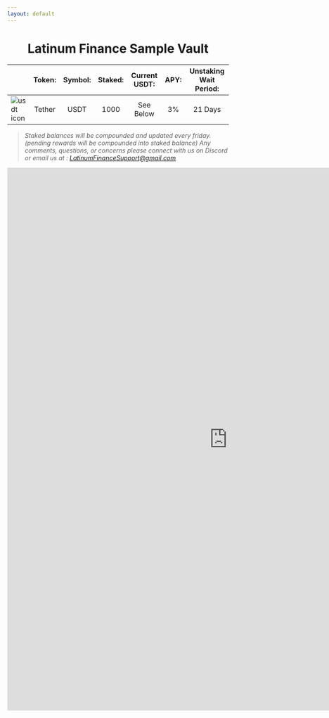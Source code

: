```yaml
---
layout: default
---
```


# <center>Latinum Finance Sample Vault


|        |   <center>Token:  | <center>Symbol:  | <center>Staked: | <center>Current USDT: | <center>APY: | <center>Unstaking Wait Period: |
|:-------|:----------|:---------|:---------------|:-----|:-----|:-----|
| ![usdt icon](https://latinumfinance.github.io/assets/images/usdticonlogo.png) | <center>Tether | <center>USDT | <center>1000 | <center>See Below | <center>3% | <center>21 Days |




> *Staked balances will be compounded and updated every friday.(pending rewards will be compounded into staked balance)*
> *Any comments, questions, or concerns please connect with us on Discord or email us at : LatinumFinanceSupport@gmail.com*
> 



<iframe width="1000" height="1235" frameborder="0" scrolling="no" src="https://onedrive.live.com/embed?resid=A14A1C88D2FFCA31%21341&authkey=%21AMGfbiwXXt3iWeg&em=2&wdAllowInteractivity=False&Item=WalletNameTest&wdHideGridlines=True&wdInConfigurator=True&wdInConfigurator=True&edesNext=false&resen=false"></iframe>
